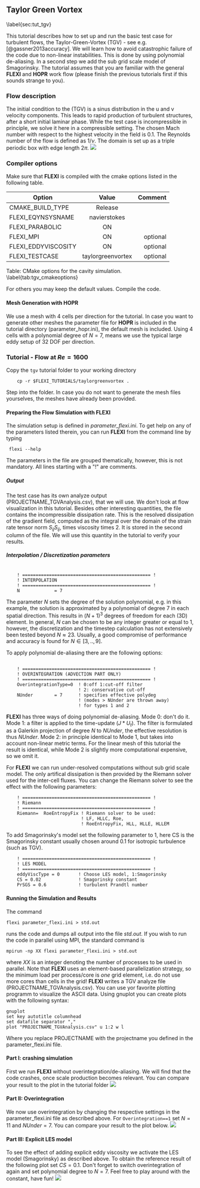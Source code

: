 ## Taylor Green Vortex 
\label{sec:tut_tgv}

This tutorial describes how to set up and run the basic test case for turbulent flows, the Taylor-Green-Vortex (TGV) - see e.g. [@gassner2013accuracy]. We will learn how to avoid catastrophic failure of the code due to non-linear instabilities. This is done by using
polynomial de-aliasing. In a second step we add the sub grid scale model of Smagorinsky. The tutorial assumes that you are familiar with the general **FLEXI** and **HOPR** work flow (please finish the previous tutorials first if this sounds strange to you).

### Flow description

The initial condition to the (TGV) is a sinus distribution in the u and v velocity components. This leads to rapid production of turbulent structures, after a short initial laminar phase. While the test case is incompressible in principle,
we solve it here in a compressible setting. The chosen Mach number with respect to the highest velocity in the field is $0.1$. The Reynolds number of the flow is defined as $1/\nu$. The domain is set up as a triple periodic box with edge length $2\pi$.
![](tutorials/05_taylorGreenVortex/dns_reference.png)

### Compiler options
        
Make sure that **FLEXI** is compiled with the cmake options listed in the following table.


| Option                          | Value              | Comment      |
| ------------------------------- |:-------------:     | ------------:|
| CMAKE_BUILD_TYPE                | Release            |              |
| FLEXI_EQYNSYSNAME               | navierstokes       |              |
| FLEXI_PARABOLIC                 | ON                 |              |
| FLEXI_MPI                       | ON                 |  optional    |
| FLEXI_EDDYVISCOSITY             | ON                 |  optional    |
| FLEXI_TESTCASE                  | taylorgreenvortex  |  optional    |

Table: CMake options for the cavity simulation. \label{tab:tgv_cmakeoptions}

For others you may keep the default values. Compile the code.

#### Mesh Generation with HOPR

We use a mesh with 4 cells per direction for the tutorial. In case you want to generate other meshes the parameter file for **HOPR** is included in the tutorial directory (parameter_hopr.ini),
the default mesh is included. Using 4 cells with a polynomial degree of $N=7$, means we use the typical large eddy setup of $32$ DOF per direction.

### Tutorial - Flow at $Re=1600$

Copy the ``tgv`` tutorial folder to your working directory

        cp -r $FLEXI_TUTORIALS/taylorgreenvortex .
        
        
Step into the folder. In case you do not want to generate the mesh files yourselves, the meshes have already been provided. 

#### Preparing the Flow Simulation with FLEXI

The simulation setup is defined in *parameter_flexi.ini*. To get help on any of the parameters listed therein, you can run **FLEXI** from the command line by typing

     flexi --help
     

The parameters in the file are grouped thematically, however, this is not mandatory. All lines starting with a "!" are comments. 

##### Output 

The test case has its own analyze output (PROJECTNAME_TGVAnalysis.csv), that we will use. We don't look at flow visualization in this tutorial. Besides other interesting quantities, the file contains the incompressible dissipation rate. This is the resolved dissipation of the gradient field, computed as the integral over the domain of the strain rate tensor norm $S_{ij}S_{ij}$, times viscosity times $2$. It is stored in the second column of the file. We will use this quantity in the tutorial to verify your results.

##### Interpolation / Discretization parameters

~~~~~~~

    ! ================================================ !
    ! INTERPOLATION
    ! ================================================ !
    N             = 7  

~~~~~~~

The parameter *N* sets the degree of the solution polynomial, e.g. in this example, the solution is approximated by a polynomial of degree $7$ in each spatial direction. This results in $(N+1)^3$ degrees of freedom for each (3D) element. In general, *N* can be chosen to be any integer greater or equal to $1$, however, the discretization and the timestep calculation has not extensively been tested beyond $N\approx 23$. Usually, a good compromise of performance and accuracy is found for $N\in[3,..,9]$.

To apply polynomial de-aliasing there are the following options:

~~~~~~~

    ! ================================================ !
    ! OVERINTEGRATION (ADVECTION PART ONLY)
    ! ================================================ !
    OverintegrationType=0  ! 0:off 1:cut-off filter 
                           ! 2: conservative cut-off 
    NUnder        = 7      ! specifies effective polydeg 
                           ! (modes > NUnder are thrown away)
                           ! for types 1 and 2

~~~~~~~

**FLEXI** has three ways of doing polynomial de-aliasing. Mode 0: don't do it. Mode 1: a filter is applied to the time-update $(J*U_t)$. The filter is formulated as a Galerkin projection of degree $N$ to $NUnder$, the effective resolution is thus $NUnder$. Mode 2: in principle identical to Mode 1, but takes into account non-linear metric terms. For the linear mesh of this tutorial the result is identical, while Mode 2 is slightly more computational expensive, so we omit it.

For **FLEXI** we can run under-resolved computations without sub grid scale model. The only artifical dissipation is then provided by the Riemann solver used for the inter-cell fluxes. You can change the Riemann solver to see the effect with the following parameters:

~~~~~~~
    ! ================================================ !
    ! Riemann
    ! ================================================ !
    Riemann=  RoeEntropyFix ! Riemann solver to be used: 
                            ! LF, HLLC, Roe,  
                            ! RoeEntropyFix, HLL, HLLE, HLLEM  
~~~~~~~
To add Smagorinsky's model set the following parameter to $1$, here CS is the Smagorinsky constant usually chosen around $0.1$ for isotropic turbulence (such as TGV). 

~~~~~~~
    ! ================================================ !
    ! LES MODEL
    ! ================================================ !
    eddyViscType = 0       ! Choose LES model, 1:Smagorinsky
    CS = 0.02              ! Smagorinsky constant
    PrSGS = 0.6            ! turbulent Prandtl number
~~~~~~~

#### Running the Simulation and Results

The command

~~~~~~~
flexi parameter_flexi.ini > std.out
~~~~~~~

runs the code and dumps all output into the file *std.out*. If you wish to run the code in parallel using MPI, the standard command is

~~~~~~~
mpirun -np XX flexi parameter_flexi.ini > std.out
~~~~~~~

where $XX$ is an integer denoting the number of processes to be used in parallel. Note that **FLEXI** uses an element-based parallelization strategy, so the minimum load per process/core is *one* grid element, i.e. do not use more cores than cells in the grid! 
**FLEXI** writes a TGV analyze file (PROJECTNAME_TGVAnalysis.csv). You can use yor favorite plotting programm to visualize the ASCII data. Using gnuplot you can create plots with the following syntax:

~~~~~~
gnuplot
set key autotitle columnhead
set datafile separator ","
plot "PROJECTNAME_TGVAnalysis.csv" u 1:2 w l
~~~~~~
Where you replace PROJECTNAME with the projectname you defined in the parameter_flexi.ini file.

#### Part I: crashing simulation

First we run **FLEXI** without overintegration/de-aliasing. We will find that the code crashes, once scale production becomes relevant. You can compare your result to the plot in the tutorial folder 
![](tutorials/05_taylorGreenVortex/crash_no_dealiasing.png)
      


#### Part II: Overintegration
We now use overintegration by changing the respective settings in the parameter_flexi.ini file as described above. For ``Overintegration==1`` set $N=11$ and $NUnder=7$. You can compare your result to the plot below.
![](tutorials/05_taylorGreenVortex/les_dealiasing.png)



#### Part III: Explicit LES model

To see the effect of adding explicit eddy viscosity we activate the LES model (Smagorinsky) as described above. To obtain the reference result of the following plot set $CS=0.1$. Don't forget to switch overintegration of again and set polynomial degree to $N=7$. Feel free to play around with the constant, have fun!
![](tutorials/05_taylorGreenVortex/les_smago_oi.png)

